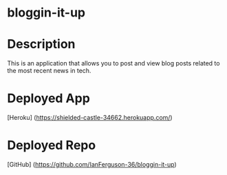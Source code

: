 # bloggin-it-up

# Description

This is an application that allows you to post and view blog posts related to the most recent news in tech.

# Deployed App

[Heroku] (https://shielded-castle-34662.herokuapp.com/)

# Deployed Repo

[GitHub] (https://github.com/IanFerguson-36/bloggin-it-up)
